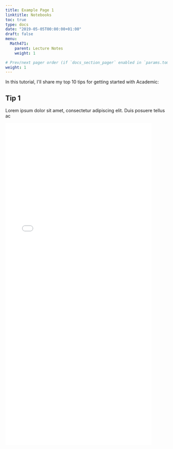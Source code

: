 ```yaml
---
title: Example Page 1
linktitle: Notebooks
toc: true
type: docs
date: "2019-05-05T00:00:00+01:00"
draft: false
menu:
  Math471:
    parent: Lecture Notes
    weight: 1

# Prev/next pager order (if `docs_section_pager` enabled in `params.toml`)
weight: 1
---
```


In this tutorial, I'll share my top 10 tips for getting started with Academic:

## Tip 1

Lorem ipsum dolor sit amet, consectetur adipiscing elit. Duis posuere tellus ac
<iframe
      src="./471Lecture1.html"
      width="90%"
      height="1000px"
      style="border:none;">
</iframe>
